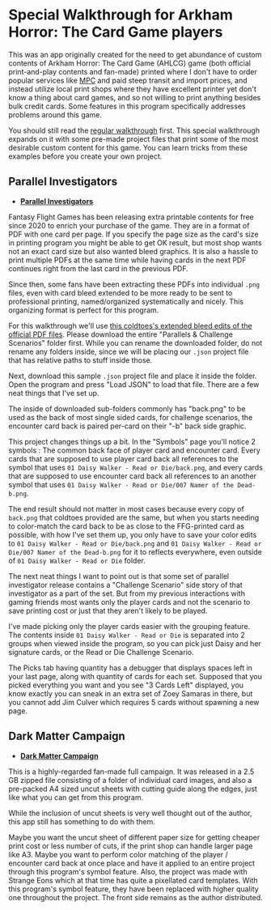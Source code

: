 # Special Walkthrough for Arkham Horror: The Card Game players

This was an app originally created for the need to get abundance of custom contents of Arkham Horror: The Card Game (AHLCG) game (both official print-and-play contents and fan-made) printed where I don't have to order popular services like [MPC](https://www.makeplayingcards.com) and paid steep transit and import prices, and instead utilize local print shops where they have excellent printer yet don't know a thing about card games, and so not willing to print anything besides bulk credit cards. Some features in this program specifically addresses problems around this game.

You should still read the [regular walkthrough](./walkthrough.md) first. This special walkthrough expands on it with some pre-made project files that print some of the most desirable custom content for this game. You can learn tricks from these examples before you create your own project.

## Parallel Investigators

- [**Parallel Investigators**](https://www.fantasyflightgames.com/en/news/2020/5/5/beyond-our-dimension/)

Fantasy Flight Games has been releasing extra printable contents for free since 2020 to enrich your purchase of the game. They are in a format of PDF with one card per page. If you specify the page size as the card's size in printing program you might be able to get OK result, but most shop wants not an exact card size but also wanted bleed graphics. It is also a hassle to print multiple PDFs at the same time while having cards in the next PDF continues right from the last card in the previous PDF.

Since then, some fans have been extracting these PDFs into individual `.png` files, even with card bleed extended to be more ready to be sent to professional printing, named/organized systematically and nicely. This organizing format is perfect for this program.

For this walkthrough we'll use [this coldtoes's extended bleed edits of the official PDF files](https://drive.google.com/drive/folders/1TmniKONBPpFztFcgtW4nFIOYw2QcHR2B?usp=share_link). Please download the entire "Parallels & Challenge Scenarios" folder first. While you can rename the downloaded folder, do not rename any folders inside, since we will be placing our `.json` project file that has relative paths to stuff inside those.

Next, download this sample `.json` project file and place it inside the folder. Open the program and press "Load JSON" to load that file. There are a few neat things that I've set up.

The inside of downloaded sub-folders commonly has "back.png" to be used as the back of most single sided cards, for challenge scenarios, the encounter card back is paired per-card on their "-b" back side graphic.

This project changes things up a bit. In the "Symbols" page you'll notice 2 symbols : The common back face of player card and encounter card. Every cards that are supposed to use player card back all references to the symbol that uses `01 Daisy Walker - Read or Die/back.png`, and every cards that are supposed to use encounter card back all references to an another symbol that uses `01 Daisy Walker - Read or Die/007 Namer of the Dead-b.png`.

The end result should not matter in most cases because every copy of `back.png` that coldtoes provided are the same, but when you starts needing to color-match the card back to be as close to the FFG-printed card as possible, with how I've set them up, you only have to save your color edits to `01 Daisy Walker - Read or Die/back.png` and `01 Daisy Walker - Read or Die/007 Namer of the Dead-b.png` for it to reflects everywhere, even outside of `01 Daisy Walker - Read or Die` folder.

The next neat things I want to point out is that some set of parallel investigator release contains a "Challenge Scenario" side story of that investigator as a part of the set. But from my previous interactions with gaming friends most wants only the player cards and not the scenario to save printing cost or just that they aren't likely to be played.

I've made picking only the player cards easier with the grouping feature. The contents inside `01 Daisy Walker - Read or Die` is separated into 2 groups when viewed inside the program, so you can pick just Daisy and her signature cards, or the Read or Die Challenge Scenario.

The Picks tab having quantity has a debugger that displays spaces left in your last page, along with quantity of cards for each set. Supposed that you picked everything you want and you see "3 Cards Left" displayed, you know exactly you can sneak in an extra set of Zoey Samaras in there, but you cannot add Jim Culver which requires 5 cards without spawning a new page.

## Dark Matter Campaign

- [**Dark Matter Campaign**](https://mysteriouschanting.wordpress.com/2020/10/17/dark-matter-campaign/)

This is a highly-regarded fan-made full campaign. It was released in a 2.5 GB zipped file consisting of a folder of individual card images, and also a pre-packed A4 sized uncut sheets with cutting guide along the edges, just like what you can get from this program.

While the inclusion of uncut sheets is very well thought out of the author, this app still has something to do with them.

Maybe you want the uncut sheet of different paper size for getting cheaper print cost or less number of cuts, if the print shop can handle larger page like A3. Maybe you want to perform color matching of the player / encounter card back at once place and have it applied to an entire project through this program's symbol feature. Also, the project was made with Strange Eons which at that time has quite a pixellated card templates. With this program's symbol feature, they have been replaced with higher quality one throughout the project. The front side remains as the author distributed.